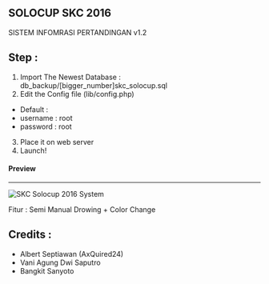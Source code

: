 ## SOLOCUP SKC 2016
SISTEM INFOMRASI PERTANDINGAN v1.2

Step :
------
1. Import The Newest Database : db_backup/[bigger_number]skc_solocup.sql
2. Edit the Config file (lib/config.php)
  * Default :
  * username : root
  * password : root
3. Place it on web server
4. Launch!

#### Preview
------------
![SKC Solocup 2016 System](https://raw.githubusercontent.com/axquired24/solocup_skc_2016/master/preview/frontpage.jpg "Front Page")

Fitur :
Semi Manual Drowing + Color Change

Credits :
---------
* Albert Septiawan (AxQuired24)
* Vani Agung Dwi Saputro 
* Bangkit Sanyoto
